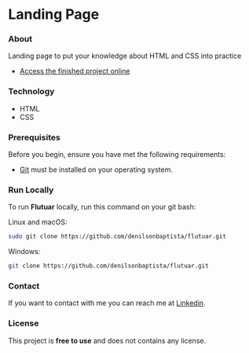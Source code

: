 # Landing Page

### About

Landing page to put your knowledge about HTML and CSS into practice

- <a href="https://denilsonbaptista.github.io/landing-page/" target="_blank"> Access the finished project online </a>

### Technology

- HTML
- CSS

### Prerequisites

Before you begin, ensure you have met the following requirements:

- [Git](https://git-scm.com/downloads "Download Git") must be installed on your operating system.

### Run Locally

To run **Flutuar** locally, run this command on your git bash:

Linux and macOS:

```bash
sudo git clone https://github.com/denilsonbaptista/flutuar.git
```

Windows:

```bash
git clone https://github.com/denilsonbaptista/flutuar.git
```

### Contact

If you want to contact with me you can reach me at [Linkedin](https://www.linkedin.com/in/denilsonbaptista/).

### License

This project is **free to use** and does not contains any license.
